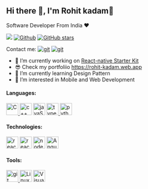 ## Hi there 👋, I'm Rohit kadam👋
Software Developer From India ❤️

![](https://visitor-badge.laobi.icu/badge?page_id=rohit-b-kadam)
[![Github](https://img.shields.io/github/followers/rohit-b-kadam?label=Followers&style=social)](https://github.com/Rohit-B-Kadam)
[![GitHub stars](https://img.shields.io/github/stars/rohit-b-kadam?label=Stars&style=social)](https://github.com/Rohit-B-Kadam)

Contact me: <a href="https://in.linkedin.com/in/rohit-b-kadam" target="git"> <img src="https://img.shields.io/badge/LinkedIn-0077B5?style=for-the-badge&logo=linkedin&logoColor=white" alt="git"></a> <a href="mailto:rohitkadam1407@gmail.com" target="git"> <img src="https://img.shields.io/badge/Gmail-D14836?style=for-the-badge&logo=gmail&logoColor=white" alt="git"></a>


- 🔭 I’m currently working on [React-native Starter Kit](https://github.com/The-Eliminators/react-native-starter-kit)
- 😎 Check my portfoliio https://rohit-kadam.web.app
- 🌱 I’m currently learning Design Pattern
- 👀 I’m interested in Mobile and Web Development


<!-- <a href="https://github.com/anuraghazra/github-readme-stats">
  <img align="center" src="https://github-readme-stats.vercel.app/api/top-langs/?username=rohit-b-kadam&theme=slateorange&layout=compact" />
</a> -->
<!-- <a href="https://github.com/anuraghazra/convoychat">
  <img align="center" src="https://github-readme-stats.vercel.app/api?username=rohit-b-kadam&show_icons=true&theme=slateorange&layout=compact" />
</a> -->

#### Languages: 
<a href="https://en.wikipedia.org/wiki/C_(programming_language)" title="C"> <img src="https://img.shields.io/badge/C-00599C?style=for-the-badge&logo=c&logoColor=white" alt="C" height="32"/> </a>
<a href="https://www.cplusplus.com" title="c++"> <img src="https://img.shields.io/badge/C%2B%2B-00599C?style=for-the-badge&logo=c%2B%2B&logoColor=white" alt="c++" height="32"/></a>
<a href="https://en.wikipedia.org/wiki/JavaScript" title="javaScript"> <img src="https://img.shields.io/badge/JavaScript-F7DF1E?style=for-the-badge&logo=javascript&logoColor=black" alt="javaScript" height="32"/></a>
<a href="https://www.typescriptlang.org/" target="typescript"> <img src="https://img.shields.io/badge/TypeScript-007ACC?style=for-the-badge&logo=typescript&logoColor=white" alt="typescript" height="32"/> </a>
<a href="https://www.python.org" target="Python"> <img src="https://img.shields.io/badge/Python-14354C?style=for-the-badge&logo=python&logoColor=white" alt="python" height="32"/> </a>

#### Technologies:
<a href="https://reactjs.org/" target="react"> <img src="https://img.shields.io/badge/React-20232A?style=for-the-badge&logo=react&logoColor=61DAFB" alt="react" height="32"/></a>
<a href="https://reactnative.dev/" target="react native"> <img src="https://img.shields.io/badge/React_Native-20232A?style=for-the-badge&logo=react&logoColor=61DAFB" alt="react native" height="32"/></a>
<a href="nodejs.org/" title="nodeJS"> <img src="https://img.shields.io/badge/Node.js-43853D?style=for-the-badge&logo=node.js&logoColor=white" alt="nodeJS" height="32"/></a>
<a href="https://angular.io/" title="Angular"> <img src="https://img.shields.io/badge/Angular-DD0031?style=for-the-badge&logo=angular&logoColor=white" alt="Angular" height="32"/></a>

#### Tools:
<a href="https://git-scm.com/" target="git"> <img src="https://img.shields.io/badge/Git-F05032?style=for-the-badge&logo=git&logoColor=white" alt="git" height="32"/>  </a>
<a href="https://www.linux.org" target="Linux"> <img src="https://img.shields.io/badge/Linux-FCC624?style=for-the-badge&logo=linux&logoColor=black" alt="Linux" height="32"/></a>
<a href="https://code.visualstudio.com/" title="Visual Studio Code"> <img src="https://img.shields.io/badge/Visual_Studio_Code-0078D4?style=for-the-badge&logo=visual%20studio%20code&logoColor=white" alt="Visual Studio Code" height="32"/> </a>
